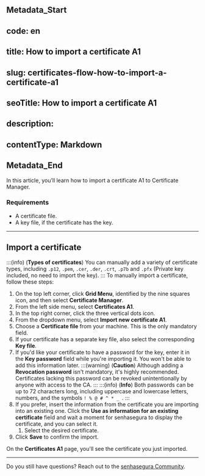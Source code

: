 ## Metadata_Start 
## code: en
## title: How to import a certificate A1 
## slug: certificates-flow-how-to-import-a-certificate-a1 
## seoTitle: How to import a certificate A1 
## description:  
## contentType: Markdown 
## Metadata_End
In this article, you’ll learn how to import a certificate A1 to Certificate Manager.

### Requirements

* A certificate file.
* A key file, if the certificate has the key.

---
## Import a certificate
:::(info) (**Types of certificates**)
You can manually add a variety of certificate types, including `.p12`, `.pem`, `.cer`, `.der`, `.crt`, `.p7b` and `.pfx` (Private key included, no need to import the key).
:::
To manually import a certificate, follow these steps:

1. On the top left corner, click **Grid Menu**, identified by the nine squares icon, and then select **Certificate Manager**.
2. From the left side menu, select **Certificates A1**.
3. In the top right corner, click the three vertical dots icon.
4. From the dropdown menu, select **Import new certificate A1**.
5. Choose a **Certificate file** from your machine. This is the only mandatory field.
6. If your certificate has a separate key file, also select the corresponding **Key file**.
7. If you'd like your certificate to have a password for the key, enter it in the **Key password** field while you're importing it. You won't be able to add this information later.
    :::(warning) (**Caution**)
    Although adding a **Revocation password** isn't mandatory, it's highly recommended. Certificates lacking this password can be revoked unintentionally by anyone with access to the CA.
    :::
    :::(info) (**Info**)
    Both passwords can be up to 72 characters long, including uppercase and lowercase letters, numbers, and the symbols `! % @ # ^ * _ `.
    :::
8. If you prefer, insert the information from the certificate you are importing into an existing one. Click the **Use as information for an existing certificate** field and wait a moment for senhasegura to display the certificate, and you can select it.
    1. Select the desired certificate.
9. Click **Save** to confirm the import.

On the **Certificates A1** page, you'll see the certificate you just imported.

---
Do you still have questions? Reach out to the [senhasegura Community](https://community.senhasegura.io/).